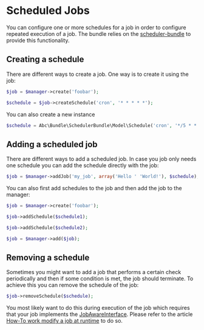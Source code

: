 Scheduled Jobs
==============

You can configure one or more schedules for a job in order to configure repeated execution of a job. The bundle relies on the [scheduler-bundle](https://bitbucket.org/hasc/scheduler-bundle) to provide this functionality.

## Creating a schedule

There are different ways to create a job. One way is to create it using the job:

```php
$job = $manager->create('foobar');

$schedule = $job->createSchedule('cron', '* * * * *');
```

You can also create a new instance

```php
$schedule = Abc\Bundle\SchedulerBundle\Model\Schedule('cron', '*/5 * * * *');
```

## Adding a scheduled job

There are different ways to add a scheduled job. In case you job only needs one schedule you can add the schedule directly with the job:

```php
$job = $manager->addJob('my_job', array('Hello ' 'World!'), $schedule);
```

You can also first add schedules to the job and then add the job to the manager:

```php
$job = $manager->create('foobar');

$job->addSchedule($schedule1);

$job->addSchedule($schedule2);

$job = $manager->add($job);
```

## Removing a schedule

Sometimes you might want to add a job that performs a certain check periodically and then if some condition is met, the job should terminate. To achieve this you can remove the schedule of the job:

```php
$job->removeSchedule($schedule);
```

You most likely want to do this during execution of the job which requires that your job implements the [JobAwareInterface](../Job/JobAwareInterface.php). Please refer to the article [How-To work modify a job at runtime](./howto-modify-job.md) to do so.
